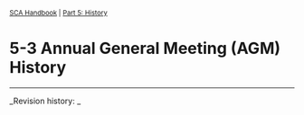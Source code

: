 <sup>[SCA Handbook](/sca-handbook/index.html) | [Part 5: History](../05_history/index.html)</sup> 

# 5-3 Annual General Meeting (AGM) History


***

_Revision history: _
